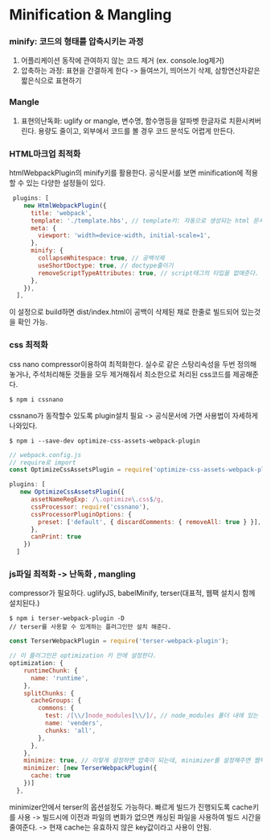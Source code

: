 # Minification & Mangling

### minify: 코드의 형태를 압축시키는 과정

1. 어플리케이션 동작에 관여하지 않는 코드 제거 (ex. console.log제거) 
2. 압축하는 과정: 표현을 간결하게 한다 -> 들여쓰기, 띄어쓰기 삭제, 삼항연산자같은 짧은식으로 표현하기

### Mangle

1. 표현의난독화: uglify or mangle, 변수명, 함수명등을 알파벳 한글자로 치환시켜버린다. 용량도 줄이고, 외부에서 코드를 볼 경우 코드 분석도 어렵게 만든다.



### HTML마크업 최적화

htmlWebpackPlugin의 minify키를 활용한다. 공식문서를 보면 minification에 적용할 수 있는 다양한 설정들이 있다.

```javascript
 plugins: [
    new HtmlWebpackPlugin({
      title: 'webpack',
      template: './template.hbs', // template키: 자동으로 생성되는 html 문서가 특정파일을 기준으로 만들어지도록 지정. -> dist에 template.html 파일이 생성된다.
      meta: {
        viewport: 'width=device-width, initial-scale=1',
      },
      minify: {
        collapseWhitespace: true, // 공백삭제
        useShortDoctype: true, // doctype줄이기
        removeScriptTypeAttributes: true, // script태그의 타입을 없애준다. 기본값이 js를 읽는것인데, 이 설정없이 빌드되면 script태그에 type이 설정되어 있다.
      },
    }),
  ],
```

이 설정으로 build하면 dist/index.html이 공백이 삭제된 채로 한줄로 빌드되어 있는것을 확인 가능.



### css 최적화

css nano compressor이용하여 최적화한다. 실수로 같은 스탕리속성을 두번 정의해놓거나, 주석처리해둔 것들을 모두 제거해줘서 최소한으로 처리된 css코드를 제공해준다.

```
$ npm i cssnano
```

cssnano가 동작할수 있도록 plugin설치 필요 -> 공식문서에 가면 사용법이 자세하게 나와있다.

```
$ npm i --save-dev optimize-css-assets-webpack-plugin
```



```javascript
// webpack.config.js
// require로 import
const OptimizeCssAssetsPlugin = require('optimize-css-assets-webpack-plugin');

plugins: [
   new OptimizeCssAssetsPlugin({
      assetNameRegExp: /\.optimize\.css$/g,
      cssProcessor: require('cssnano'),
      cssProcessorPluginOptions: {
        preset: ['default', { discardComments: { removeAll: true } }],
      },
      canPrint: true
    })
  ]
```



### js파일 최적화 -> 난독화 , mangling

compressor가 필요하다. uglifyJS, babelMinify, terser(대표적, 웹팩 설치시 함께 설치된다.)

```
$ npm i terser-webpack-plugin -D
// terser를 사용할 수 있게하는 플러그인만 설치 해준다.
```

```javascript
const TerserWebpackPlugin = require('terser-webpack-plugin');

// 이 플러그인은 optimization 키 안에 설정한다.
optimization: {
    runtimeChunk: {
      name: 'runtime',
    },
    splitChunks: {
      cacheGroups: {
        commons: {
          test: /[\\/]node_modules[\\/]/, // node_modules 폴더 내에 있는 파일들이 대상
          name: 'venders',
          chunks: 'all',
        },
      },
    },
    minimize: true, // 이렇게 설정하면 압축이 되는데, minimizer를 설정해주면 웹팩 내부에서 terser를 실행시켜 //압축을 진행, terserwebpackPlugin 적용
    minimizer: [new TerserWebpackPlugin({
      cache: true
    })]
  },
```

minimizer안에서 terser의 옵션설정도 가능하다. 빠르게 빌드가 진행되도록 cache키를 사용 -> 빌드시에 이전과 파일의 변화가 없으면 캐싱된 파일을 사용하여 빌드 시간을 줄여준다. -> 현재 cache는 유효하지 않은 key값이라고 사용이 안됨.


